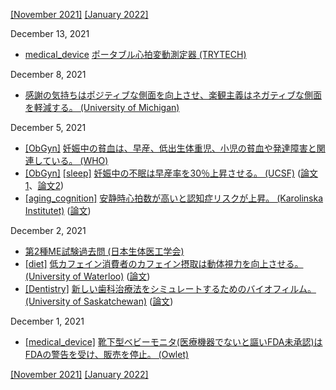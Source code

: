 [\[November 2021\]](2111.md) [\[January 2022\]](2201.md)

December 13, 2021
* [medical_device](medical_device.md) [ポータブル心拍変動測定器 (TRYTECH)](https://www.trytech.co.jp/checkmyheart/glossary.html)

December 8, 2021
* [感謝の気持ちはポジティブな側面を向上させ、楽観主義はネガティブな側面を軽減する。 (University of Michigan)](https://news.umich.edu/be-grateful-it-may-improve-your-health/)

December 5, 2021
* [\[ObGyn\]](ObGyn.md) [妊娠中の貧血は、早産、低出生体重児、小児の貧血や発達障害と関連している。 (WHO)](https://www.who.int/data/gho/data/themes/topics/anaemia_in_women_and_children)
* [\[ObGyn\]](ObGyn.md) [\[sleep\]](sleep.md) [妊娠中の不眠は早産率を30％上昇させる。 (UCSF)](https://www.ucsf.edu/news/2017/08/407961/sleep-disorders-linked-preterm-birth-large-california-study) ([論文1](https://www.nature.com/articles/nature.2017.22419)、[論文2](https://journals.lww.com/greenjournal/Abstract/2017/09000/Sleep_Disorder_Diagnosis_During_Pregnancy_and_Risk.12.aspx))
* [\[aging_cognition\]](aging_cognition.md) [安静時心拍数が高いと認知症リスクが上昇。 (Karolinska Institutet)](https://news.ki.se/elevated-heart-rate-linked-to-increased-risk-of-dementia) ([論文](https://doi.org/10.1002/alz.12495))

December 2, 2021
* [第2種ME試験過去問 (日本生体医工学会)](https://megijutu.jp/publication/publication.html#text3)
* [\[diet\]](diet.md) [低カフェイン消費者のカフェイン摂取は動体視力を向上させる。 (University of Waterloo)](https://uwaterloo.ca/news/media/coffee-time-caffeine-improves-reaction-moving-targets) ([論文](https://link.springer.com/article/10.1007/s00213-021-05953-1))
* [\[Dentistry\]](Dentistry.md) [新しい歯科治療法をシミュレートするためのバイオフィルム。 (University of Saskatchewan)](https://news.usask.ca/articles/research/2021/usask-dentistry-research-team-proves-biofilm-method-can-be-used-to-inexpensively-test-new-tooth-decay-treatments.php) ([論文](http://dx.doi.org/10.1016/j.mimet.2021.106386))

December 1, 2021
* [\[medical_device\]](medical_device.md) [靴下型ベビーモニタ(医療機器でないと謳いFDA未承認)はFDAの警告を受け、販売を停止。 (Owlet)](https://owletcare.com/pages/fda-response)

[\[November 2021\]](2111.md) [\[January 2022\]](2201.md)
